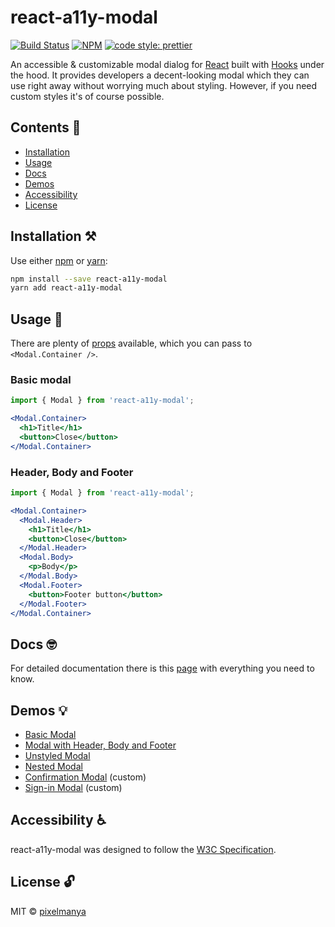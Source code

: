 # react-a11y-modal

[![Build Status](https://travis-ci.com/pixelmanya/react-a11y-modal.svg?branch=master)](https://travis-ci.com/pixelmanya/react-a11y-modal) [![NPM](https://img.shields.io/npm/v/react-a11y-modal.svg)](https://www.npmjs.com/package/react-a11y-modal) [![code style: prettier](https://img.shields.io/badge/code_style-prettier-ff69b4.svg?style=flat-square)](https://github.com/prettier/prettier)

An accessible & customizable modal dialog for [React](https://reactjs.org) built with [Hooks](https://reactjs.org/docs/hooks-intro.html) under the hood. It provides developers a decent-looking modal which they can use right away without worrying much about styling. However, if you need custom styles it's of course possible.

## Contents 📖

* [Installation](#installation-)
* [Usage](#usage-)
* [Docs](#docs-)
* [Demos](#demos-)
* [Accessibility](#accessibility-)
* [License](#license-)

## Installation ⚒

Use either [npm](https://npmjs.org/) or [yarn](https://yarnpkg.com):

```bash
npm install --save react-a11y-modal
yarn add react-a11y-modal

```

## Usage 🤔

There are plenty of [props](https://pixelmanya.github.io/react-a11y-modal/#props) available, which you can pass to `<Modal.Container />`.

### Basic modal

```jsx
import { Modal } from 'react-a11y-modal';

<Modal.Container>
  <h1>Title</h1>
  <button>Close</button>
</Modal.Container>
```

### Header, Body and Footer

```jsx
import { Modal } from 'react-a11y-modal';

<Modal.Container>
  <Modal.Header>
    <h1>Title</h1>
    <button>Close</button>
  </Modal.Header>
  <Modal.Body>
    <p>Body</p>
  </Modal.Body>
  <Modal.Footer>
    <button>Footer button</button>
  </Modal.Footer>
</Modal.Container>
```

## Docs 🤓

For detailed documentation there is this [page](https://pixelmanya.github.io/react-a11y-modal) with everything you need to know.

## Demos 💡

* [Basic Modal](https://pixelmanya.github.io/react-a11y-modal/#basic-modal)
* [Modal with Header, Body and Footer](https://pixelmanya.github.io/react-a11y-modal/#with-header-body-and-footer)
* [Unstyled Modal](https://pixelmanya.github.io/react-a11y-modal/#unstyled-modal)
* [Nested Modal](https://pixelmanya.github.io/react-a11y-modal/#nested-modal)
* [Confirmation Modal](https://pixelmanya.github.io/react-a11y-modal/#confirmation-modal) (custom)
* [Sign-in Modal](https://pixelmanya.github.io/react-a11y-modal/#sign-in-modal) (custom)

## Accessibility ♿️

react-a11y-modal was designed to follow the [W3C Specification](https://www.w3.org/TR/wai-aria-practices/#dialog_modal). 

## License 🔓

MIT © [pixelmanya](https://github.com/pixelmanya)
